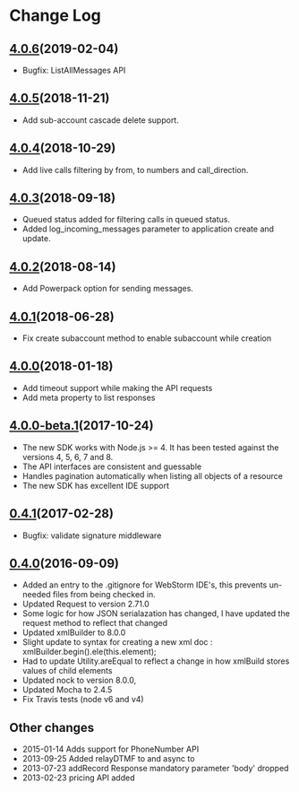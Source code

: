 # Change Log

## [4.0.6](https://github.com/plivo/plivo-node/releases/tag/v4.0.6)(2019-02-04)
- Bugfix: ListAllMessages API

## [4.0.5](https://github.com/plivo/plivo-node/releases/tag/v4.0.5)(2018-11-21)
- Add sub-account cascade delete support.

## [4.0.4](https://github.com/plivo/plivo-node/releases/tag/v4.0.4)(2018-10-29)
- Add live calls filtering by from, to numbers and call_direction.

## [4.0.3](https://github.com/plivo/plivo-node/releases/tag/v4.0.3)(2018-09-18)
- Queued status added for filtering calls in queued status.
- Added log_incoming_messages parameter to application create and update.

## [4.0.2](https://github.com/plivo/plivo-node/releases/tag/v4.0.2)(2018-08-14)
- Add Powerpack option for sending messages.

## [4.0.1](https://github.com/plivo/plivo-node/releases/tag/v4.0.1)(2018-06-28)
- Fix create subaccount method to enable subaccount while creation

## [4.0.0](https://github.com/plivo/plivo-node/releases/tag/v4.0.0)(2018-01-18)
- Add timeout support while making the API requests
- Add meta property to list responses

## [4.0.0-beta.1](https://github.com/plivo/plivo-node/releases/tag/v4.0.0-beta.1)(2017-10-24)
- The new SDK works with Node.js >= 4. It has been tested against the versions 4, 5, 6, 7 and 8.
- The API interfaces are consistent and guessable
- Handles pagination automatically when listing all objects of a resource
- The new SDK has excellent IDE support

## [0.4.1](https://github.com/plivo/plivo-node/releases/tag/v0.4.1)(2017-02-28)
- Bugfix: validate signature middleware

## [0.4.0](https://github.com/plivo/plivo-node/releases/tag/v0.4.0)(2016-09-09)
- Added an entry to the .gitignore for WebStorm IDE's, this prevents un-needed files from being checked in.   
- Updated Request to version 2.71.0     
- Some logic for how JSON serialazation has changed, I have updated the request method to reflect that changed   
- Updated xmlBuilder to 8.0.0     
- Slight update to syntax for creating a new xml doc : xmlBuilder.begin().ele(this.element);
- Had to update Utility.areEqual to reflect a change in how xmlBuild stores values of child elements   
- Updated nock to version 8.0.0,   
- Updated Mocha to 2.4.5
- Fix Travis tests (node v6 and v4)

## Other changes
- 2015-01-14 Adds support for PhoneNumber API
- 2013-09-25 Added relayDTMF to <Conference> and async to <DTMF>
- 2013-07-23 addRecord Response mandatory parameter 'body' dropped
- 2013-02-23 pricing API added
